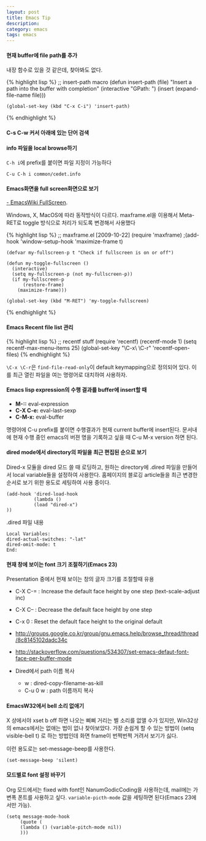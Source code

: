 ```yaml
---
layout: post
title: Emacs Tip
description: 
category: emacs
tags: emacs
---
```


#### 현재 buffer에 file path를 추가

내장 함수로 있을 것 같은데, 찾아봐도 없다.

{% highlight lisp %}
    ;; insert-path macro
    (defun insert-path (file)
      "Insert a path into the buffer with completion"
      (interactive "GPath: ")
      (insert (expand-file-name file)))
    
    (global-set-key (kbd "C-x C-i") 'insert-path)
{% endhighlight %}

#### C-s C-w 커서 아래에 있는 단어 검색

#### info 파일을 local browse하기

`C-h i`에 prefix를 붙이면 파일 지정이 가능하다 

    C-u C-h i common/cedet.info

#### Emacs화면을 full screen화면으로 보기

[- EmacsWiki FullScreen](http://www.emacswiki.org/emacs/FullScreen).

Windows, X, MacOS에 따라 동작방식이 다르다. maxframe.el을 이용해서 Meta-RET로 toggle 방식으로 처리가
되도록 변경해서 사용했다

{% highlight lisp %}
    ;; maxframe.el [2009-10-22]
    (require 'maxframe)
    ;(add-hook 'window-setup-hook 'maximize-frame t)
    
    (defvar my-fullscreen-p t "Check if fullscreen is on or off")
    
    (defun my-toggle-fullscreen ()
      (interactive)
      (setq my-fullscreen-p (not my-fullscreen-p))
      (if my-fullscreen-p
          (restore-frame)
        (maximize-frame)))
    
    (global-set-key (kbd "M-RET") 'my-toggle-fullscreen)
{% endhighlight %}

#### Emacs Recent file list 관리

{% highlight lisp %}
    ;; recentf stuff
    (require 'recentf)
    (recentf-mode 1)
    (setq recentf-max-menu-items 25)
    (global-set-key "\C-x\ \C-r" 'recentf-open-files)
{% endhighlight %}

`\C-x \C-r`은 `find-file-read-only`이 default keymapping으로 정의되어 있다. 이를 최근 열린 파일을
여는 명령어로 대치하여 사용하자.

#### Emacs lisp expression의 수행 결과를 buffer에 insert할 때

  -   **M-::** eval-expression
  -   **C-X C-e:** eval-last-sexp
  -   **C-M-x:** eval-buffer

명령어에 C-u prefix를 붙이면 수행결과가 현재 current buffer에 insert된다.
문서내에 현재 수행 중인 emacs의 버젼 명을 기록하고 싶을 때 C-u M-x version 하면 된다.

#### dired mode에서 directory의 파일을 최근 편집된 순으로 보기

Dired-x 모듈을 dired 모드 쓸 때 로딩하고, 원하는 directory에 .dired 파일을 만들어서 local
variable들을 설정하여 사용한다. 홈페이지의 블로깅 article들을 최근 변경한 순서로 보기 위한 용도로
세팅하여 사용 중이다.

    (add-hook 'dired-load-hook
              (lambda ()
              (load "dired-x")
    ))

.dired 파일 내용 

    Local Variables:
    dired-actual-switches: "-lat"
    dired-omit-mode: t
    End:

#### 현재 창에 보이는 font 크기 조절하기(Emacs 23)

Presentation 중에서 현재 보이는 창의 글자 크기를 조절할때 유용
-   C-X C-= : Increase the default face height by one step (text-scale-adjust inc)
-   C-X C&#x2013; : Decrease the default face height by one step
-   C-x 0   : Reset the default face height to the original default

-   <http://groups.google.co.kr/group/gnu.emacs.help/browse_thread/thread/8c8145102dadc34c>
-   <http://stackoverflow.com/questions/534307/set-emacs-defaut-font-face-per-buffer-mode>

- Dired에서 path 이름 복사

  -   w : dired-copy-filename-as-kill
  -   C-u 0 w : path 이름까지 복사

#### EmacsW32에서 bell 소리 없애기

X 상에서야 xset b off 하면 나오는 삐삐 거리는 벨 소리를 없앨 수가 있지만, Win32상의 emacs에서는
없애는 법이 없나 찾아보았다.  가장 손쉽게 할 수 있는 방법이 (setq visible-bell t) 로 하는 방법인데
화면 frame이 번쩍번쩍 거려서 보기가 싫다.

이런 용도로는 set-message-beep를 사용한다.

    (set-message-beep 'silent)

#### 모드별로 font 설정 바꾸기

Org 모드에서는 fixed with font인 NanumGodicCoding을 사용하는데, mail에는 가변폭 폰트를 사용하고 싶다. 
`variable-picth-mode` 값을 세팅하면 된다(Emacs 23에서만 가능). 

    (setq message-mode-hook
         (quote (
         (lambda () (variable-pitch-mode nil)) 
         )))

